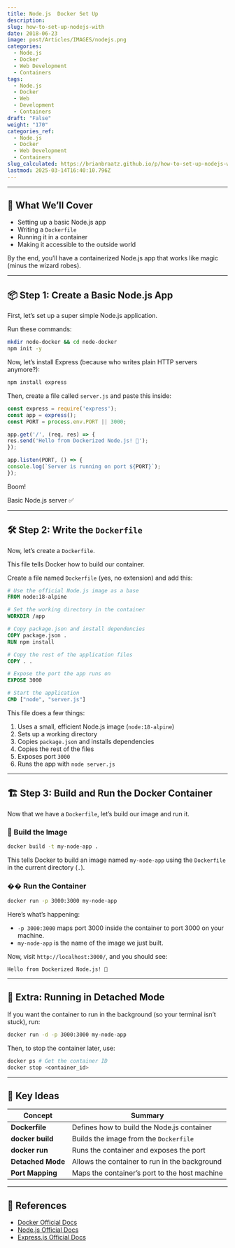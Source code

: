 ```yaml
---
title: Node.js  Docker Set Up
description: 
slug: how-to-set-up-nodejs-with
date: 2018-06-23
image: post/Articles/IMAGES/nodejs.png
categories:
  - Node.js
  - Docker
  - Web Development
  - Containers
tags:
  - Node.js
  - Docker
  - Web
  - Development
  - Containers
draft: "False"
weight: "170"
categories_ref:
  - Node.js
  - Docker
  - Web Development
  - Containers
slug_calculated: https://brianbraatz.github.io/p/how-to-set-up-nodejs-with
lastmod: 2025-03-14T16:40:10.796Z
---
```

***

## 🎯 What We’ll Cover

* Setting up a basic Node.js app
* Writing a `Dockerfile`
* Running it in a container
* Making it accessible to the outside world

By the end, you’ll have a containerized Node.js app that works like magic (minus the wizard robes).

***

## 📦 Step 1: Create a Basic Node.js App

First, let’s set up a super simple Node.js application.

Run these commands:

```sh
mkdir node-docker && cd node-docker
npm init -y
```

Now, let’s install Express (because who writes plain HTTP servers anymore?):

```sh
npm install express
```

Then, create a file called `server.js` and paste this inside:

```js
const express = require('express');
const app = express();
const PORT = process.env.PORT || 3000;

app.get('/', (req, res) => {
res.send('Hello from Dockerized Node.js! 🚀');
});

app.listen(PORT, () => {
console.log(`Server is running on port ${PORT}`);
});
```

Boom!

Basic Node.js server ✅

***

## 🛠 Step 2: Write the `Dockerfile`

Now, let’s create a `Dockerfile`.

This file tells Docker how to build our container.

Create a file named `Dockerfile` (yes, no extension) and add this:

```Dockerfile
# Use the official Node.js image as a base
FROM node:18-alpine

# Set the working directory in the container
WORKDIR /app

# Copy package.json and install dependencies
COPY package.json .
RUN npm install

# Copy the rest of the application files
COPY . .

# Expose the port the app runs on
EXPOSE 3000

# Start the application
CMD ["node", "server.js"]
```

This file does a few things:

1. Uses a small, efficient Node.js image (`node:18-alpine`)
2. Sets up a working directory
3. Copies `package.json` and installs dependencies
4. Copies the rest of the files
5. Exposes port `3000`
6. Runs the app with `node server.js`

***

## 🏗 Step 3: Build and Run the Docker Container

Now that we have a `Dockerfile`, let’s build our image and run it.

### 🔨 Build the Image

```sh
docker build -t my-node-app .
```

This tells Docker to build an image named `my-node-app` using the `Dockerfile` in the current directory (`.`).

### �� Run the Container

```sh
docker run -p 3000:3000 my-node-app
```

Here’s what’s happening:

* `-p 3000:3000` maps port 3000 inside the container to port 3000 on your machine.
* `my-node-app` is the name of the image we just built.

Now, visit `http://localhost:3000/`, and you should see:

```
Hello from Dockerized Node.js! 🚀
```

***

## 🐳 Extra: Running in Detached Mode

If you want the container to run in the background (so your terminal isn’t stuck), run:

```sh
docker run -d -p 3000:3000 my-node-app
```

Then, to stop the container later, use:

```sh
docker ps # Get the container ID
docker stop <container_id>
```

***

<!-- 
## 🎉 Conclusion

You did it!

You successfully dockerized a Node.js app.

Now you can:

- Share your app easily with others
- Deploy it anywhere Docker is supported
- Pretend you’re a DevOps guru 😎

Docker makes development cleaner, more consistent, and way less painful than "it works on my machine."

Go forth and containerize everything! 🚀

--- -->

## 📌 Key Ideas

| Concept           | Summary                                       |
| ----------------- | --------------------------------------------- |
| **Dockerfile**    | Defines how to build the Node.js container    |
| **docker build**  | Builds the image from the `Dockerfile`        |
| **docker run**    | Runs the container and exposes the port       |
| **Detached Mode** | Allows the container to run in the background |
| **Port Mapping**  | Maps the container’s port to the host machine |

***

## 🔗 References

* [Docker Official Docs](https://docs.docker.com/)
* [Node.js Official Docs](https://nodejs.org/en/docs/)
* [Express.js Official Docs](https://expressjs.com/)
